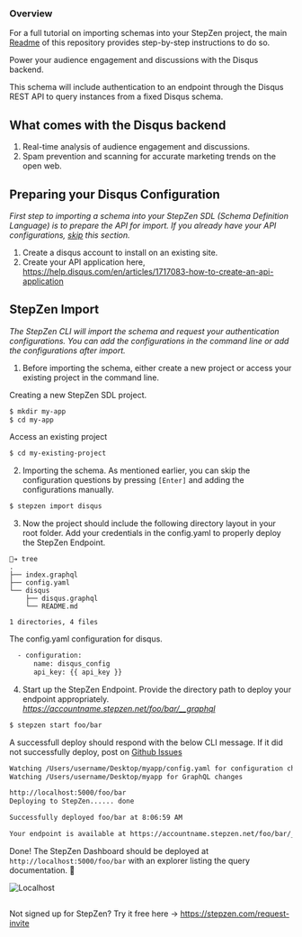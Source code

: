 ### Overview

For a full tutorial on importing schemas into your StepZen project, the main [Readme](https://github.com/steprz/stepzen-schemas) of this repository provides step-by-step instructions to do so.

Power your audience engagement and discussions with the Disqus backend.

This schema will include authentication to an endpoint through the Disqus REST API to query instances from a fixed Disqus schema.

## What comes with the Disqus backend <a name="context"></a>

1. Real-time analysis of audience engagement and discussions.
2. Spam prevention and scanning for accurate marketing trends on the open web.

## Preparing your Disqus Configuration

<em>First step to importing a schema into your StepZen SDL (Schema Definition Language) is to prepare the API for import. If you already have your API configurations, [skip](#import) this section.</em>

1. Create a disqus account to install on an existing site.
2. Create your API application here, https://help.disqus.com/en/articles/1717083-how-to-create-an-api-application

## StepZen Import <a href="import"></a>

<em>The StepZen CLI will import the schema and request your authentication configurations. You can add the configurations in the command line or add the configurations after import.</em>

1. Before importing the schema, either create a new project or access your existing project in the command line.

Creating a new StepZen SDL project.

```bash
$ mkdir my-app
$ cd my-app
```

Access an existing project

```bash
$ cd my-existing-project
```

2. Importing the schema. As mentioned earlier, you can skip the configuration questions by pressing `[Enter]` and adding the configurations manually.

```bash
$ stepzen import disqus
```

3. Now the project should include the following directory layout in your root folder. Add your credentials in the config.yaml to properly deploy the StepZen Endpoint.

```shell
🐒➔ tree
.
├── index.graphql
├── config.yaml
└── disqus
    ├── disqus.graphql
    └── README.md

1 directories, 4 files
```

The config.yaml configuration for disqus.

```bash
  - configuration:
      name: disqus_config
      api_key: {{ api_key }}
```

4. Start up the StepZen Endpoint. Provide the directory path to deploy your endpoint appropriately.  
   <em>https://accountname.stepzen.net/foo/bar/__graphql</em>

```bash
$ stepzen start foo/bar
```

A successfull deploy should respond with the below CLI message. If it did not successfully deploy, post on [Github Issues](https://github.com/steprz/stepzen-schemas/issues)

```bash
Watching /Users/username/Desktop/myapp/config.yaml for configuration changes
Watching /Users/username/Desktop/myapp for GraphQL changes

http://localhost:5000/foo/bar
Deploying to StepZen...... done

Successfully deployed foo/bar at 8:06:59 AM

Your endpoint is available at https://accountname.stepzen.net/foo/bar/__graphql
```

Done! The StepZen Dashboard should be deployed at `http://localhost:5000/foo/bar` with an explorer listing the query documentation. 🚀

![Localhost](https://res.cloudinary.com/dvfhnc6ui/image/upload/v1614608265/stepzen-localhost-dashboard.png)

##

Not signed up for StepZen? Try it free here -> https://stepzen.com/request-invite
